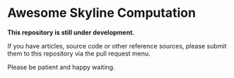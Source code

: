 # Awesome Skyline Computation

**This repository is still under development.** 

If you have articles, source code or other reference sources, please submit them to this repository via the pull request menu. 

Please be patient and happy waiting.